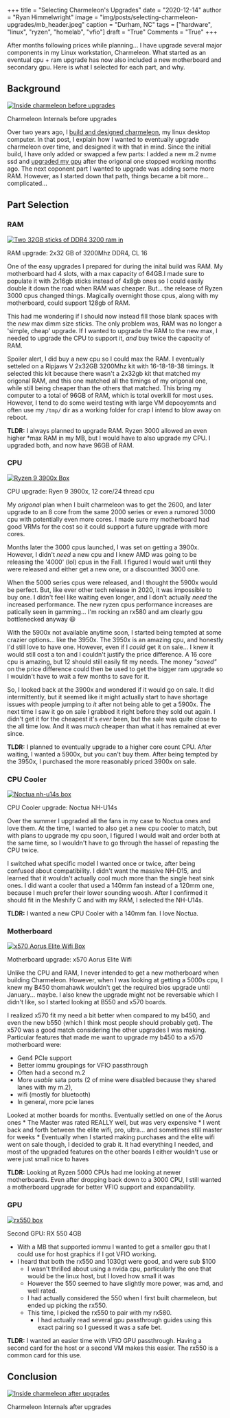 +++
title   = "Selecting Charmeleon's Upgrades"
date    = "2020-12-14"
author  = "Ryan Himmelwright"
image   = "img/posts/selecting-charmeleon-upgrades/mb_header.jpeg"
caption = "Durham, NC"
tags    = ["hardware", "linux", "ryzen", "homelab", "vfio"]
draft   = "True"
Comments = "True"
+++

After months following prices while
planning... I have upgrade several major components in
my Linux workstation, Charmeleon. What started as an eventual cpu + ram upgrade
has now also included a new motherboard and secondary gpu. Here is what I
selected for each part, and why.

<!--more-->

## Background

<a href="../../img/posts/selecting-charmeleon-upgrades/pre_upgrades.jpeg"><img alt="Inside charmeleon before upgrades" src="../../img/posts/selecting-charmeleon-upgrades/pre_upgrades.jpeg" style="max-width: 100%;"/></a>
<div class="caption">Charmeleon Internals before upgrades</div>

Over two years ago, I [build and designed
charmeleon](post/charmeleon-desktop-design/), my linux desktop computer. In
that post, I explain how I wanted to eventually upgrade charmeleon over time,
and designed it with that in mind. Since the initial build, I have only added
or swapped a few parts: I added a new m.2 nvme ssd and 
[upgraded my gpu](/post/rx580-upgrade/) after the origonal one stopped working 
months ago. The next coponent part I wanted to upgrade was adding some more RAM.
However, as I started down that path, things became a bit more... complicated...

## Part Selection

### RAM

<a href="../../img/posts/selecting-charmeleon-upgrades/ripjaws_ram.jpeg"><img alt="Two 32GB sticks of DDR4 3200 ram in" src="../../img/posts/selecting-charmeleon-upgrades/ripjaws_ram.jpeg" style="max-width:
100%;"/></a>
<div class="caption">RAM upgrade: 2x32 GB of 3200Mhz DDR4, CL 16</div>

One of the easy upgrades I prepared for during the inital build was RAM. My
motherboard had 4 slots, with a max capacity of 64GB.I made sure to populate
it with 2x16gb sticks instead of 4x8gb ones so I could easily double it down
the road when RAM was cheaper. But... the release of Ryzen 3000 cpus changed
things. Magically overnight those
cpus, along with my motherboard, could support 128gb of RAM.

This had me wondering if I should now instead fill those blank spaces with
the *new* max dimm size sticks. The only problem was, RAM was no longer a
'simple, cheap' upgrade. If I wanted to upgrade the RAM to the new max, I
needed to upgrade the CPU to support it, *and* buy twice the capacity of RAM.

Spoiler alert, I did buy a new cpu so I could max the RAM. I eventually
setteled on a Ripjaws V 2x32GB 3200Mhz kit with 16-18-18-38 timings. It
selected this kit because there wasn't a 2x32gb kit that matched my origonal
RAM, and this one matched all the timings of my origonal one, while still
being cheaper than the others that matched. This bring my computer to a total
of 96GB of RAM, which is total overkill for most uses. However, I tend to do
some weird testing with large VM depooyemnts and often use my `/tmp/` dir as
a working folder for crap I intend to blow away on reboot.

**TLDR:** I always planned to upgrade RAM. Ryzen 3000 allowed an even higher
*max RAM in my MB, but I would have to also upgrade my CPU. I upgraded both, 
and now have 96GB of RAM.

### CPU

<a href="../../img/posts/selecting-charmeleon-upgrades/ryzen9_box.jpeg"><img alt="Ryzen 9 3900x Box" src="../../img/posts/selecting-charmeleon-upgrades/ryzen9_box.jpeg" style="max-width:
100%;"/></a>
<div class="caption">CPU upgrade: Ryen 9 3900x, 12 core/24 thread cpu</div>

My *origonal* plan when I built charmeleon was to get the 2600, and later
upgrade to an 8 core from the same 2000 series or even a rumored 3000 cpu
with potentially even more cores. I made sure my motherboard had good VRMs
for the cost so it could support a future upgrade with more cores.

Months later the 3000 cpus launched, I was set on getting a 3900x.
However, I didn't *need* a new cpu and I knew AMD was going to be releasing
the '4000' (lol) cpus in the Fall. I figured I would wait until they were
released and either get a new one, or a discountted 3000 one.

When the 5000 series cpus were released, and I thought the 5900x would be
perfect. But, like ever other tech release in 2020, it was impossible to buy
one. I didn't feel like waiting even longer, and I don't actually *need* the
increased performance. The new ryzen cpus performance increases are patically
seen in gamming... I'm rocking an rx580 and am clearly gpu bottlenecked
anyway 😆

With the 5900x not available anytime soon, I started being tempted at some
crazier options... like the 3950x. The 3950x is an amazing cpu, and honestly
I'd still love to have one. However, even if I *could* get it on sale... I
knew it would still cost a ton and I couldn't justify the price difference. A
16 core cpu is amazing, but 12 should still easily fit my needs. The money
*"saved"* on the price difference could then be used to get the bigger ram
upgrade so I wouldn't have to wait a few months to save for it.

So, I looked back at the 3900x and wondered if it would go on sale. It did
intermittently, but it seemed like it might actually start to have shortage
issues with people jumping to *it* after not being able to get a 5900x. The
next time I saw it go on sale I grabbed it right before they sold out again.
I didn't get it for the cheapest it's *ever* been, but the sale was quite
close to the all time low. And it was *much* cheaper than what it has
remained at ever since.

**TLDR:** I planned to eventually upgrade to a higher core count CPU. After
waiting, I wanted a 5900x, but you can't buy them. After being tempted by the
3950x, I purchased the more reasonably priced 3900x on sale.

### CPU Cooler

<a href="../../img/posts/selecting-charmeleon-upgrades/noctua_box.jpeg"><img alt="Noctua nh-u14s box" src="../../img/posts/selecting-charmeleon-upgrades/noctua_box.jpeg" style="max-width: 100%;"/></a>
<div class="caption">CPU Cooler upgrade: Noctua NH-U14s</div>

Over the summer I upgraded all the fans in my case to Noctua ones and love
them. At the time, I wanted to also get a new cpu cooler to match, but with plans
to upgrade my cpu soon, I figured I would wait and order both at the same time, so
I wouldn't have to go through the hassel of repasting the CPU twice. 

I switched what specific model I wanted once or twice, after being confused about
compatibility. I didn't want the massive NH-D15, and learned that it wouldn't actually
cool much more than the single heat sink ones. I did want a cooler that used a 140mm fan instead of a 120mm one, because I much prefer their lower sounding woosh. After I confirmed it should
fit in the Meshify C and with my RAM, I selected the NH-U14s.

**TLDR:** I wanted a new CPU Cooler with a 140mm fan. I love Noctua.

### Motherboard

<a href="../../img/posts/selecting-charmeleon-upgrades/mb_box.jpeg"><img alt="x570 Aorus Elite Wifi Box" src="../../img/posts/selecting-charmeleon-upgrades/mb_box.jpeg" style="max-width: 100%;"/></a>
<div class="caption">Motherboard upgrade: x570 Aorus Elite Wifi</div>

Unlike the CPU and RAM, I never intended to get a new motherboard when
building Charmeleon. However, when I was looking at getting a 5000s cpu, I
knew my B450 thomahawk wouldn't get the required bios upgrade until January... maybe.
I also knew the upgrade might not be reversable which I didn't like, so I started looking at B550 and x570 boards.

I realized x570 fit my need a bit better when compared to my b450, and even
the new b550 (which I think most people should probably get). The x570 was a
good match considering the other upgrades I was making. Particular features that made me want to upgrade my b450 to a x570 motherboard were:

* Gen4 PCIe support
* Better iommu groupings for VFIO passthrough
* Often had a second m.2 
* More *usable* sata ports (2 of mine were disabled because they shared lanes with my m.2), 
* wifi (mostly for bluetooth)
* In general, more pcie lanes

Looked at mother boards for months. Eventually settled on one of the Aorus ones
    * The Master was rated REALLY well, but was very expensive
    * I went back and forth between the elite wifi, pro, ultra... and sometimes still master for weeks
    * Eventually when I started making purchases and the elite wifi went on sale though, I decided to grab it. It had everything I needed, and most of the upgraded features on the other boards I either wouldn't use or were just small nice to haves

**TLDR:** Looking at Ryzen 5000 CPUs had me looking at newer motherboards.
Even after dropping back down to a 3000 CPU, I still wanted a motherboard
upgrade for better VFIO support and expandability.

### GPU

<a href="../../img/posts/selecting-charmeleon-upgrades/gpu_box.jpeg"><img alt="rx550 box" src="../../img/posts/selecting-charmeleon-upgrades/gpu_box.jpeg" style="max-width: 100%;"/></a>
<div class="caption">Second GPU: RX 550 4GB</div>

* With a MB that supported iommu I wanted to get a smaller gpu that I could use for host graphics if I got VFIO working.
* I heard that both the rx550 and 1030gt were good, and were sub $100
    * I wasn't thrilled about using a nvida cpu, particularly the one that would be the linux host, but I loved how small it was
    * However the 550 seemed to have slightly more power, was amd, and well rated.
    * I had actually considered the 550 when I first built charmeleon, but ended up picking the rx550.
    * This time, I picked the rx550 to pair with my rx580.
        * I had actually read several gpu passthrough guides using this exact pairing so I guessed it was a safe bet.

**TLDR:** I wanted an easier time with VFIO GPU passthrough. Having a second
card for the host or a second VM makes this easier. The rx550 is a common card
for this use.

## Conclusion

<a href="../../img/posts/selecting-charmeleon-upgrades/post_upgrades.jpeg"><img alt="Inside charmeleon after upgrades" src="../../img/posts/selecting-charmeleon-upgrades/post_upgrades.jpeg" style="max-width: 100%;"/></a>
<div class="caption">Charmeleon Internals after upgrades</div>
